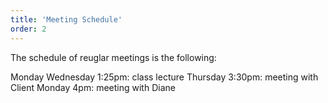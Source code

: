 ```yaml
---
title: 'Meeting Schedule'
order: 2
---
```

The schedule of reuglar meetings is the following:

Monday Wednesday 1:25pm: class lecture
Thursday 3:30pm: meeting with Client
Monday 4pm: meeting with Diane
